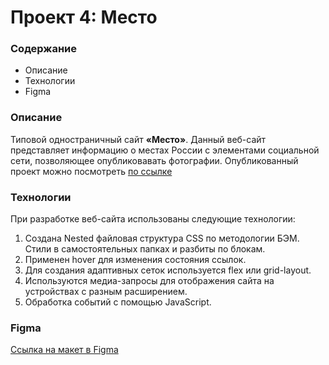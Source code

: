 # Проект 4: Место

### Содержание
* Описание
* Технологии
* Figma

### Описание

Типовой одностраничный сайт **«Место»**. Данный веб-сайт представляет информацию о местах России с элементами социальной сети, позволяющее опубликовавать фотографии. Опубликованный проект можно посмотреть [по ссылке](https://yuliaiv-iv.github.io/mesto/)

### Технологии

При разработке веб-сайта использованы следующие технологии:
1.	Создана Nested файловая структура CSS по методологии БЭМ.
Стили в самостоятельных папках и разбиты по блокам.
2.	Применен hover для изменения состояния ссылок.
3.	Для создания адаптивных сеток используется flex или grid-layout.
4.	Используются медиа-запросы для отображения сайта на устройствах с разным расширением.
5.  Обработка событий с помощью JavaScript.


### Figma 
[Ссылка на макет в Figma](https://www.figma.com/file/StZjf8HnoeLdiXS7dYrLAh/JavaScript.-Sprint-4)
